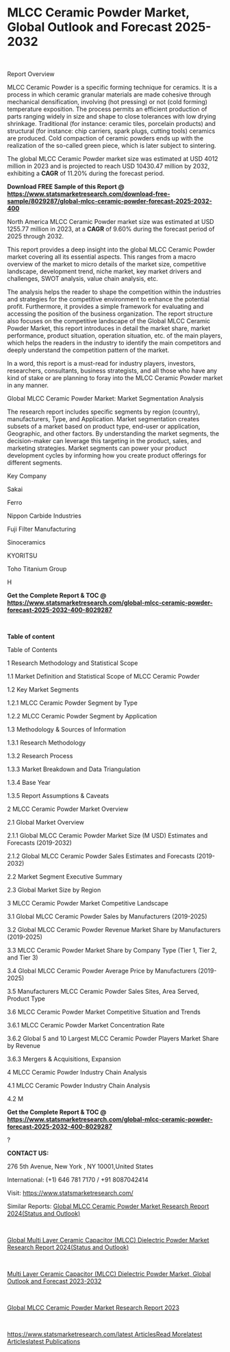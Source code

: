 <h1>MLCC Ceramic Powder Market, Global Outlook and Forecast 2025-2032</h1><br/><p>Report Overview</p>
 
 
 
 <p>MLCC Ceramic Powder is a specific forming technique for ceramics. It is a process in which ceramic granular materials are made cohesive through mechanical densification, involving (hot pressing) or not (cold forming) temperature exposition. The process permits an efficient production of parts ranging widely in size and shape to close tolerances with low drying shrinkage. Traditional (for instance: ceramic tiles, porcelain products) and structural (for instance: chip carriers, spark plugs, cutting tools) ceramics are produced. Cold compaction of ceramic powders ends up with the realization of the so-called green piece, which is later subject to sintering.</p>
 
 
 
 <p>The global MLCC Ceramic Powder market size was estimated at USD 4012 million in 2023 and is projected to reach USD 10430.47 million by 2032, exhibiting a <strong>CAGR</strong> of 11.20% during the forecast period.</p>
 
 
 
 <p><strong>Download FREE Sample of this Report @ <a href="https://www.statsmarketresearch.com/download-free-sample/8029287/global-mlcc-ceramic-powder-forecast-2025-2032-400">https://www.statsmarketresearch.com/download-free-sample/8029287/global-mlcc-ceramic-powder-forecast-2025-2032-400</a></strong></p>
 
 
 
 <p>North America MLCC Ceramic Powder market size was estimated at USD 1255.77 million in 2023, at a <strong>CAGR</strong> of 9.60% during the forecast period of 2025 through 2032.</p>
 
 
 
 <p>This report provides a deep insight into the global MLCC Ceramic Powder market covering all its essential aspects. This ranges from a macro overview of the market to micro details of the market size, competitive landscape, development trend, niche market, key market drivers and challenges, SWOT analysis, value chain analysis, etc.</p>
 
 
 
 <p>The analysis helps the reader to shape the competition within the industries and strategies for the competitive environment to enhance the potential profit. Furthermore, it provides a simple framework for evaluating and accessing the position of the business organization. The report structure also focuses on the competitive landscape of the Global MLCC Ceramic Powder Market, this report introduces in detail the market share, market performance, product situation, operation situation, etc. of the main players, which helps the readers in the industry to identify the main competitors and deeply understand the competition pattern of the market.</p>
 
 
 
 <p>In a word, this report is a must-read for industry players, investors, researchers, consultants, business strategists, and all those who have any kind of stake or are planning to foray into the MLCC Ceramic Powder market in any manner.</p>
 
 
 
 <p>Global MLCC Ceramic Powder Market: Market Segmentation Analysis</p>
 
 
 
 <p>The research report includes specific segments by region (country), manufacturers, Type, and Application. Market segmentation creates subsets of a market based on product type, end-user or application, Geographic, and other factors. By understanding the market segments, the decision-maker can leverage this targeting in the product, sales, and marketing strategies. Market segments can power your product development cycles by informing how you create product offerings for different segments.</p>
 
 
 
 <p>Key Company</p>
 
 
 
 <p>Sakai</p>
 
 
 
 <p>Ferro</p>
 
 
 
 <p>Nippon Carbide Industries</p>
 
 
 
 <p>Fuji Filter Manufacturing</p>
 
 
 
 <p>Sinoceramics</p>
 
 
 
 <p>KYORITSU</p>
 
 
 
 <p>Toho Titanium Group</p>
 
 
 
 <p>H</p>
 
 
 
 <div><b>Get the Complete Report & TOC @ <a href="https://www.statsmarketresearch.com/global-mlcc-ceramic-powder-forecast-2025-2032-400-8029287">https://www.statsmarketresearch.com/global-mlcc-ceramic-powder-forecast-2025-2032-400-8029287</a></b></div>
 
 
 
 <p><br />
 
 <b>Table of content</b></p>
 
 
 
 <p>Table of Contents<br />
 
 1 Research Methodology and Statistical Scope<br />
 
 1.1 Market Definition and Statistical Scope of MLCC Ceramic Powder<br />
 
 1.2 Key Market Segments<br />
 
 1.2.1 MLCC Ceramic Powder Segment by Type<br />
 
 1.2.2 MLCC Ceramic Powder Segment by Application<br />
 
 1.3 Methodology & Sources of Information<br />
 
 1.3.1 Research Methodology<br />
 
 1.3.2 Research Process<br />
 
 1.3.3 Market Breakdown and Data Triangulation<br />
 
 1.3.4 Base Year<br />
 
 1.3.5 Report Assumptions & Caveats<br />
 
 2 MLCC Ceramic Powder Market Overview<br />
 
 2.1 Global Market Overview<br />
 
 2.1.1 Global MLCC Ceramic Powder Market Size (M USD) Estimates and Forecasts (2019-2032)<br />
 
 2.1.2 Global MLCC Ceramic Powder Sales Estimates and Forecasts (2019-2032)<br />
 
 2.2 Market Segment Executive Summary<br />
 
 2.3 Global Market Size by Region<br />
 
 3 MLCC Ceramic Powder Market Competitive Landscape<br />
 
 3.1 Global MLCC Ceramic Powder Sales by Manufacturers (2019-2025)<br />
 
 3.2 Global MLCC Ceramic Powder Revenue Market Share by Manufacturers (2019-2025)<br />
 
 3.3 MLCC Ceramic Powder Market Share by Company Type (Tier 1, Tier 2, and Tier 3)<br />
 
 3.4 Global MLCC Ceramic Powder Average Price by Manufacturers (2019-2025)<br />
 
 3.5 Manufacturers MLCC Ceramic Powder Sales Sites, Area Served, Product Type<br />
 
 3.6 MLCC Ceramic Powder Market Competitive Situation and Trends<br />
 
 3.6.1 MLCC Ceramic Powder Market Concentration Rate<br />
 
 3.6.2 Global 5 and 10 Largest MLCC Ceramic Powder Players Market Share by Revenue<br />
 
 3.6.3 Mergers & Acquisitions, Expansion<br />
 
 4 MLCC Ceramic Powder Industry Chain Analysis<br />
 
 4.1 MLCC Ceramic Powder Industry Chain Analysis<br />
 
 4.2 M</p>
 
 
 
 <div><b>Get the Complete Report & TOC @ <a href="https://www.statsmarketresearch.com/global-mlcc-ceramic-powder-forecast-2025-2032-400-8029287">https://www.statsmarketresearch.com/global-mlcc-ceramic-powder-forecast-2025-2032-400-8029287</a></b></div>
 
 
 
 <p>? </p>
 
 
 
 <p><b>CONTACT US:</b><br />
 
 276 5th Avenue, New York , NY 10001,United States<br />
 
 International: (+1) 646 781 7170 / +91 8087042414<br />
 
 Visit: <a href="https://www.statsmarketresearch.com/">https://www.statsmarketresearch.com/</a><br />
 
 Similar Reports: <a href="https://www.statsmarketresearch.com/global-mlcc-ceramic-powder-forecast-2025-2032-400-8029287">Global MLCC Ceramic Powder Market Research Report 2024(Status and Outlook)</a><br />
 
 <br />
 
 <a href="https://www.statsmarketresearch.com/global-mlcc-ceramic-powder-forecast-2025-2032-400-8029287">Global Multi Layer Ceramic Capacitor (MLCC) Dielectric Powder Market Research Report 2024(Status and Outlook)</a><br />
 
 <br />
 
 <a href="https://www.statsmarketresearch.com/global-mlcc-ceramic-powder-forecast-2025-2032-400-8029287">Multi Layer Ceramic Capacitor (MLCC) Dielectric Powder Market, Global Outlook and Forecast 2023-2032</a><br />
 
 <br />
 
 <a href="https://www.statsmarketresearch.com/global-mlcc-ceramic-powder-forecast-2025-2032-400-8029287">Global MLCC Ceramic Powder Market Research Report 2023</a><br />
 
 <br />
 
 <a href="https://gyeongbokgung.com">https://www.statsmarketresearch.com/</a><a href="https://hallyeomaritime.com">latest Articles</a><a href="https://jingwansa.com">Read More</a><a href="https://nguoiviet.jp/">latest Articles</a><a href="https://www.intelmarketresearch.com/">latest Publications</a></p>